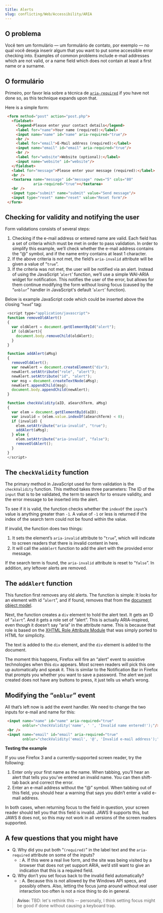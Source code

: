 ```yaml
---
title: Alerts
slug: conflicting/Web/Accessibility/ARIA
---
```


## O problema

Você tem um formulário — um formulário de contato, por exemplo — no qual você deseja inserir algum that you want to put some accessible error checking into. Examples of common problems include e-mail addresses which are not valid, or a name field which does not contain at least a first name or a surname.

## O formulário

Primeiro, por favor leia sobre a técnica de [`aria-required`](/pt-BR/docs/Web/Accessibility/ARIA/forms/Basic_form_hints#Required_and_invalid_fields) if you have not done so, as this technique expands upon that.

Here is a simple form:

```html
 <form method="post" action="post.php">
   <fieldset>
     <legend>Please enter your contact details</legend>
     <label for="name">Your name (required):</label>
     <input name="name" id="name" aria-required="true"/>
     <br />
     <label for="email">E-Mail address (required):</label>
     <input name="email" id="email" aria-required="true"/>
     <br />
     <label for="website">Website (optional):</label>
     <input name="website" id="website"/>
   </fieldset>
   <label for="message">Please enter your message (required):</label>
   <br />
   <textarea name="message" id="message" rows="5" cols="80"
             aria-required="true"></textarea>
   <br />
   <input type="submit" name="submit" value="Send message"/>
   <input type="reset" name="reset" value="Reset form"/>
 </form>
```

## Checking for validity and notifying the user

Form validations consists of several steps:

1. Checking if the e-mail address or entered name are valid. Each field has a set of criteria which must be met in order to pass validation. In order to simplify this example, we’ll check whether the e-mail address contains the “@” symbol, and if the name entry contains at least 1 character.
2. If the above criteria is not met, the field’s `aria-invalid` attribute will be given a value of “`true`”.
3. If the criteria was not met, the user will be notified via an alert. Instead of using the JavaScript ‘`alert`’ function, we’ll use a simple WAI-ARIA widget for notification. This notifies the user of the error, but allows for them continue modifying the form without losing focus (caused by the “`onblur`” handler in JavaScript's default ‘`alert`’ function).

Below is example JavaScript code which could be inserted above the closing “`head`” tag:

```js
 <script type="application/javascript">
 function removeOldAlert()
 {
   var oldAlert = document.getElementById("alert");
   if (oldAlert){
     document.body.removeChild(oldAlert);
   }
 }

 function addAlert(aMsg)
 {
   removeOldAlert();
   var newAlert = document.createElement("div");
   newAlert.setAttribute("role", "alert");
   newAlert.setAttribute("id", "alert");
   var msg = document.createTextNode(aMsg);
   newAlert.appendChild(msg);
   document.body.appendChild(newAlert);
 }

 function checkValidity(aID, aSearchTerm, aMsg)
 {
   var elem = document.getElementById(aID);
   var invalid = (elem.value.indexOf(aSearchTerm) < 0);
   if (invalid) {
     elem.setAttribute("aria-invalid", "true");
     addAlert(aMsg);
   } else {
     elem.setAttribute("aria-invalid", "false");
     removeOldAlert();
   }
 }
 </script>
```

## The `checkValidity` function

The primary method in JavaScript used for form validation is the `checkValidity` function. This method takes three parameters: The ID of the `input` that is to be validated, the term to search for to ensure validity, and the error message to be inserted into the alert.

To see if it is valid, the function checks whether the `indexOf` the `input`’s value is anything greater than `-1`. A value of `-1` or less is returned if the index of the search term could not be found within the value.

If invalid, the function does two things:

1. It sets the element’s `aria-invalid` attribute to “`true`”, which will indicate to screen readers that there is invalid content in here.
2. It will call the `addAlert` function to add the alert with the provided error message.

If the search term is found, the `aria-invalid` attribute is reset to “`false`”. In addition, any leftover alerts are removed.

## The `addAlert` function

This function first removes any old alerts. The function is simple: It looks for an element with id “`alert`”, and if found, removes that from the [document object model](/pt-BR/docs/Mozilla/Tech/XUL/Tutorial/Document_Object_Model).

Next, the function creates a `div` element to hold the alert text. It gets an ID of “`alert`”. And it gets a role set of “alert”. This is actually ARIA-inspired, even though it doesn’t say “aria” in the attribute name. This is because that role is based on the [XHTML Role Attribute Module](https://www.w3.org/TR/xhtml-role/ "XHTML Role Attribute Module") that was simply ported to HTML for simplicity.

The text is added to the `div` element, and the `div` element is added to the document.

The moment this happens, Firefox will fire an “alert” event to assistive technologies when this `div` appears. Most screen readers will pick this one up automatically and speak it. This is similar to the Notification Bar in Firefox that prompts you whether you want to save a password. The alert we just created does not have any buttons to press, it just tells us what’s wrong.

## Modifying the “`onblur`” event

All that’s left now is add the event handler. We need to change the two inputs for e-mail and name for this:

```html
 <input name="name" id="name" aria-required="true"
        onblur="checkValidity('name', ' ', 'Invalid name entered!');"/>
 <br />
 <input name="email" id="email" aria-required="true"
        onblur="checkValidity('email', '@', 'Invalid e-mail address');"/>
```

**Testing the example**

If you use Firefox 3 and a currently-supported screen reader, try the following:

1. Enter only your first name as the name. When tabbing, you’ll hear an alert that tells you you’ve entered an invalid name. You can then shift-tab back and correct the error.
2. Enter an e-mail address without the “@” symbol. When tabbing out of this field, you should hear a warning that says you didn’t enter a valid e-mail address.

In both cases, when returning focus to the field in question, your screen reader should tell you that this field is invalid. JAWS 9 supports this, but JAWS 8 does not, so this may not work in all versions of the screen readers supported.

## A few questions that you might have

- Q. Why did you put both “`(required)`” in the label text and the `aria-required` attribute on some of the inputs?
  - : A. If this were a real live form, and the site was being visited by a browser that does not yet support ARIA, we’d still want to give an indication that this is a required field.
- Q. Why don’t you set focus back to the invalid field automatically?
  - : A. Because this is not allowed by the Windows API specs, and possibly others. Also, letting the focus jump around without real user interaction too often is not a nice thing to do in general.

> **Aviso:** TBD: let's rethink this -- personally, I think setting focus might be good if done without causing a keyboard trap.
